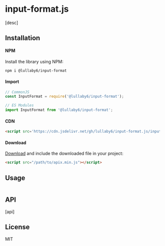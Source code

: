 # input-format.js

[desc]

## Installation

#### NPM

Install the library using NPM:

```bash
npm i @lullaby6/input-format
```

#### Import

```js
// CommonJS
const InputFormat = require('@lullaby6/input-format');

// ES Modules
import InputFormat from '@lullaby6/input-format';
```

#### CDN

```html
<script src='https://cdn.jsdelivr.net/gh/lullaby6/input-format.js/input-format.min.js'></script>
```

#### Download

<a href="https://cdn.jsdelivr.net/gh/lullaby6/input-format.js/input-format.min.js" target="_blank">Download</a> and include the downloaded file in your project:

```html
<script src="/path/to/apix.min.js"></script>
```

## Usage

```js

```

## API

[api]

## License

MIT

